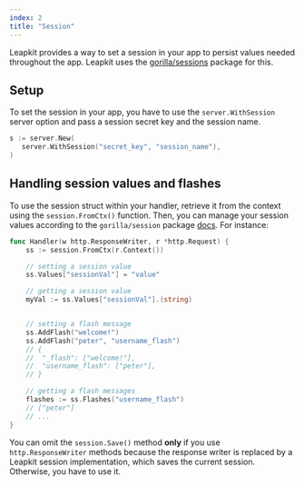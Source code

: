 ```yaml
---
index: 2
title: "Session"
---
```


Leapkit provides a way to set a session in your app to persist values needed throughout the app. Leapkit uses the [gorilla/sessions](https://github.com/gorilla/sessions) package for this.

## Setup

To set the session in your app, you have to use the `server.WithSession` server option and pass a session secret key and the session name.

```go
s := server.New(
   server.WithSession("secret_key", "session_name"),
)
```

## Handling session values and flashes

To use the session struct within your handler, retrieve it from the context using the `session.FromCtx()` function. Then, you can manage your session values according to the `gorilla/session` package [docs](https://pkg.go.dev/github.com/gorilla/sessions). For instance:


```go
func Handler(w http.ResponseWriter, r *http.Request) {
    ss := session.FromCtx(r.Context())

    // setting a session value
    ss.Values["sessionVal"] = "value"

    // getting a session value
    myVal := ss.Values["sessionVal"].(string)


    // setting a flash message
    ss.AddFlash("welcome!")
    ss.AddFlash("peter", "username_flash")
    // {
    // 	"_flash": ["welcome!"],
    // 	"username_flash": ["peter"],
    // }

    // getting a flash messages
    flashes := ss.Flashes("username_flash")
    // ["peter"]
    // ...
}
```

You can omit the `session.Save()` method **only** if you use `http.ResponseWriter` methods because the response writer is replaced by a Leapkit session implementation, which saves the current session. Otherwise, you have to use it.
